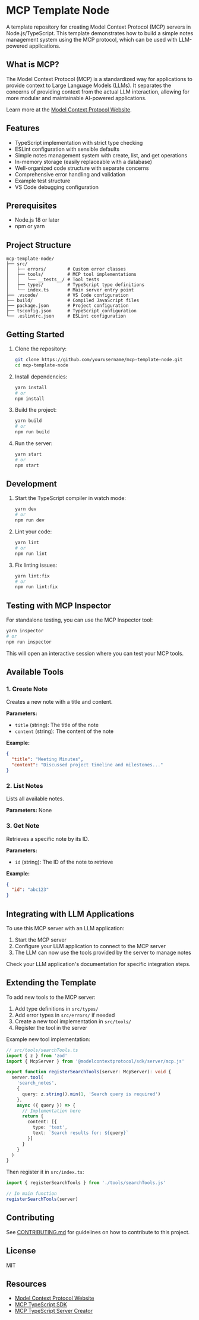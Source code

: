 # MCP Template Node

A template repository for creating Model Context Protocol (MCP) servers in Node.js/TypeScript. This template demonstrates how to build a simple notes management system using the MCP protocol, which can be used with LLM-powered applications.

## What is MCP?

The Model Context Protocol (MCP) is a standardized way for applications to provide context to Large Language Models (LLMs). It separates the concerns of providing context from the actual LLM interaction, allowing for more modular and maintainable AI-powered applications.

Learn more at the [Model Context Protocol Website](https://modelcontextprotocol.github.io/).

## Features

- TypeScript implementation with strict type checking
- ESLint configuration with sensible defaults
- Simple notes management system with create, list, and get operations
- In-memory storage (easily replaceable with a database)
- Well-organized code structure with separate concerns
- Comprehensive error handling and validation
- Example test structure
- VS Code debugging configuration

## Prerequisites

- Node.js 18 or later
- npm or yarn

## Project Structure

```
mcp-template-node/
├── src/
│   ├── errors/        # Custom error classes
│   ├── tools/         # MCP tool implementations
│   │   └── __tests__/ # Tool tests
│   ├── types/         # TypeScript type definitions
│   └── index.ts       # Main server entry point
├── .vscode/           # VS Code configuration
├── build/             # Compiled JavaScript files
├── package.json       # Project configuration
├── tsconfig.json      # TypeScript configuration
└── .eslintrc.json     # ESLint configuration
```

## Getting Started

1. Clone the repository:
   ```bash
   git clone https://github.com/yourusername/mcp-template-node.git
   cd mcp-template-node
   ```

2. Install dependencies:
   ```bash
   yarn install
   # or
   npm install
   ```

3. Build the project:
   ```bash
   yarn build
   # or
   npm run build
   ```

4. Run the server:
   ```bash
   yarn start
   # or
   npm start
   ```

## Development

1. Start the TypeScript compiler in watch mode:
   ```bash
   yarn dev
   # or
   npm run dev
   ```

2. Lint your code:
   ```bash
   yarn lint
   # or
   npm run lint
   ```

3. Fix linting issues:
   ```bash
   yarn lint:fix
   # or
   npm run lint:fix
   ```

## Testing with MCP Inspector

For standalone testing, you can use the MCP Inspector tool:

```bash
yarn inspector
# or
npm run inspector
```

This will open an interactive session where you can test your MCP tools.

## Available Tools

### 1. Create Note
Creates a new note with a title and content.

**Parameters:**
- `title` (string): The title of the note
- `content` (string): The content of the note

**Example:**
```json
{
  "title": "Meeting Minutes",
  "content": "Discussed project timeline and milestones..."
}
```

### 2. List Notes
Lists all available notes.

**Parameters:** None

### 3. Get Note
Retrieves a specific note by its ID.

**Parameters:**
- `id` (string): The ID of the note to retrieve

**Example:**
```json
{
  "id": "abc123"
}
```

## Integrating with LLM Applications

To use this MCP server with an LLM application:

1. Start the MCP server
2. Configure your LLM application to connect to the MCP server
3. The LLM can now use the tools provided by the server to manage notes

Check your LLM application's documentation for specific integration steps.

## Extending the Template

To add new tools to the MCP server:

1. Add type definitions in `src/types/`
2. Add error types in `src/errors/` if needed
3. Create a new tool implementation in `src/tools/`
4. Register the tool in the server

Example new tool implementation:

```typescript
// src/tools/searchTools.ts
import { z } from 'zod'
import { McpServer } from '@modelcontextprotocol/sdk/server/mcp.js'

export function registerSearchTools(server: McpServer): void {
  server.tool(
    'search_notes',
    {
      query: z.string().min(1, 'Search query is required')
    },
    async ({ query }) => {
      // Implementation here
      return {
        content: [{
          type: 'text',
          text: `Search results for: ${query}`
        }]
      }
    }
  )
}
```

Then register it in `src/index.ts`:

```typescript
import { registerSearchTools } from './tools/searchTools.js'

// In main function
registerSearchTools(server)
```

## Contributing

See [CONTRIBUTING.md](CONTRIBUTING.md) for guidelines on how to contribute to this project.

## License

MIT

## Resources

- [Model Context Protocol Website](https://modelcontextprotocol.github.io/)
- [MCP TypeScript SDK](https://github.com/modelcontextprotocol/typescript-sdk)
- [MCP TypeScript Server Creator](https://github.com/modelcontextprotocol/create-typescript-server)
